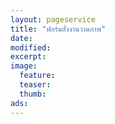 ```yaml
---
layout: pageservice
title: "ฟอร์มสั่งงานวาดภาพ"
date: 
modified:
excerpt:
image:
  feature:
  teaser:
  thumb:
ads:
---
```


<div style="margin-top:3%">

<script type="text/javascript" src="http://form.jotform.me/jsform/43275333151448"></script>


</div>

